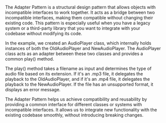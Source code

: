 The Adapter Pattern is a structural design pattern that allows objects with incompatible interfaces to work together. It acts as a bridge between two incompatible interfaces, making them compatible without changing their existing code. This pattern is especially useful when you have a legacy system or a third-party library that you want to integrate with your codebase without modifying its code.

In the example, we created an AudioPlayer class, which internally holds instances of both the OldAudioPlayer and NewAudioPlayer. The AudioPlayer class acts as an adapter between these two classes and provides a common play() method.

The play() method takes a filename as input and determines the type of audio file based on its extension. If it's an .mp3 file, it delegates the playback to the OldAudioPlayer, and if it's an .mp4 file, it delegates the playback to the NewAudioPlayer. If the file has an unsupported format, it displays an error message.

The Adapter Pattern helps us achieve compatibility and reusability by providing a common interface for different classes or systems with incompatible interfaces. It allows us to integrate new functionality with the existing codebase smoothly, without introducing breaking changes.
